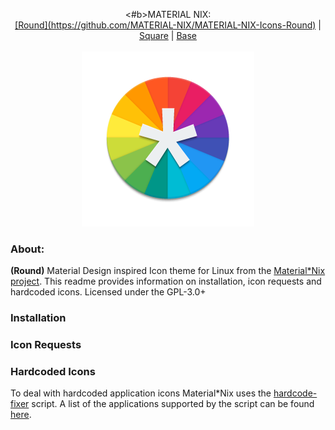 <p align="center">
  <#b>MATERIAL NIX:</#b><br>
  <a href="#">[Round](https://github.com/MATERIAL-NIX/MATERIAL-NIX-Icons-Round)</a> |
  <a href="#">Square</a> |
  <a href="#">Base</a>
  <br><br>
  <img src="https://github.com/MATERIAL-NIX/Resources/blob/master/Images/Material-Nix-Logo.png">

### About:
<b>(Round)</b> Material Design inspired Icon theme for Linux from the [Material*Nix project](https://github.com/MATERIAL-NIX). This readme provides information on installation, icon requests and hardcoded icons. Licensed under the GPL-3.0+

### Installation

### Icon Requests

### Hardcoded Icons
To deal with hardcoded application icons Material*Nix uses the [hardcode-fixer](https://github.com/Foggalong/hardcode-fixer) script. A list of the applications supported by the script can be found [here](https://github.com/Foggalong/hardcode-fixer/wiki/App-Support).
